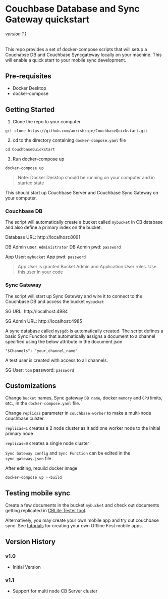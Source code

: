 # Couchbase Database and Sync Gateway quickstart
###### version 1.1
This repo provides a set of docker-compose scripts that will setup a Couchabse DB and Couchbase Syncgateway locally on your machine. This will enable a quick start to your mobile sync development.

## Pre-requisites
* Docker Desktop
* docker-compose

## Getting Started
1. Clone the repo to your computer
```
git clone https://github.com/amrishraje/CouchbaseQuickstart.git
```
2. cd to the directory containing `docker-compose.yaml` file
```
cd CouchbaseQuickstart
```
3. Run docker-compose up
```
docker-compose up
```
> Note: Docker Desktop should be running on your computer and in started state


This should start up Couchbase Server and Couchbase Sync Gateway on your computer. 


### Couchbase DB
The script will automatically create a bucket called `mybucket` in CB database and also define a primary index on the bucket.

Database URL: http://localhost:8091

DB Admin user: `Administrator`
DB Admin pwd: `password`

App User: `mybucket`
App pwd: `password`
> App User is granted Bucket Admin and Application User roles. Use this user in your code


### Sync Gateway
The script will start up Sync Gateway and wire it to connect to the Couchbase DB and access the bucket `mybucket`

SG URL: http://localhost:4984

SG Admin URL: http://localhost:4985

A sync database called `mysgdb` is automatically created. The script defines a basic Sync Function that automatically assigns a document to a channel specified using the below attribute in the document json
```
"$Channels": "your_channel_name"
```
A test user is created with access to all channels. 

SG User: `tom`
password: `password`


## Customizations
Change `bucket` names, Sync gateway `DB name`, docker `memory` and `CPU` limits, etc., in the `docker-compose.yaml` file. 

Change `replicas` parameter in `couchbase-worker` to make a multi-node couchbase culster. 

`replicas=1` creates a 2 node cluster as it add one worker node to the initial primary node

`replicas=0` creates a single node cluster

`Sync Gateway config` and `Sync Function` can be edited in the `sync_gateway.json` file

After editing, rebuild docker image
```
docker-compose up --build
```

## Testing mobile sync
Create a few documents in the bucket `mybucket` and check out documents getting replicated in [CBLite Tester tool](https://github.com/Infosys/CouchbaseLiteTester). 

Alternatively, you may create your own mobile app and try out couchbase sync. See [tutorials](https://docs.couchbase.com/tutorials/index.html) for creating your own Offline First mobile apps. 


## Version History
### v1.0
* Initial Version
### v1.1
* Support for multi node CB Server cluster
